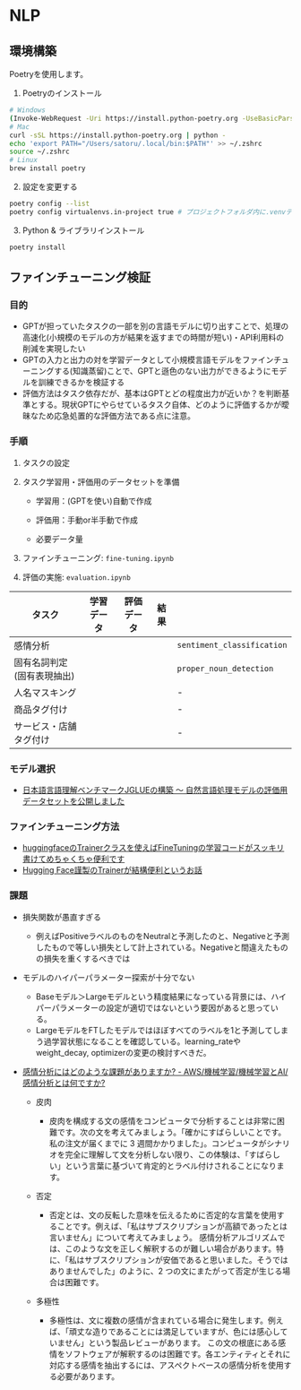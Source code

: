 # NLP

## 環境構築

Poetryを使用します。

1. Poetryのインストール
```bash
# Windows
(Invoke-WebRequest -Uri https://install.python-poetry.org -UseBasicParsing).Content | py -
# Mac
curl -sSL https://install.python-poetry.org | python -
echo 'export PATH="/Users/satoru/.local/bin:$PATH"' >> ~/.zshrc
source ~/.zshrc
# Linux
brew install poetry
```
2. 設定を変更する

```bash
poetry config --list
poetry config virtualenvs.in-project true # プロジェクトフォルダ内に.venvディレクトリを作成する
```
3. Python & ライブラリインストール

```bash
poetry install
```

## ファインチューニング検証

### 目的

- GPTが担っていたタスクの一部を別の言語モデルに切り出すことで、処理の高速化(小規模のモデルの方が結果を返すまでの時間が短い)・API利用料の削減を実現したい
- GPTの入力と出力の対を学習データとして小規模言語モデルをファインチューニングする(知識蒸留)ことで、GPTと遜色のない出力ができるようにモデルを訓練できるかを検証する
- 評価方法はタスク依存だが、基本はGPTとどの程度出力が近いか？を判断基準とする。現状GPTにやらせているタスク自体、どのように評価するかが曖昧なため応急処置的な評価方法である点に注意。

### 手順

1. タスクの設定

2. タスク学習用・評価用のデータセットを準備

    - 学習用：(GPTを使い)自動で作成
    - 評価用：手動or半手動で作成

    - 必要データ量

3. ファインチューニング: `fine-tuning.ipynb`

4. 評価の実施: `evaluation.ipynb`



|タスク|学習データ|評価データ|結果||
|---|---|---|---|---|
|感情分析||||`sentiment_classification`|
|固有名詞判定(固有表現抽出)||||`proper_noun_detection`|
|人名マスキング||||-|
|商品タグ付け||||-|
|サービス・店舗タグ付け||||-|

### モデル選択

- [日本語言語理解ベンチマークJGLUEの構築 〜 自然言語処理モデルの評価用データセットを公開しました](https://techblog.yahoo.co.jp/entry/2022122030379907/)

### ファインチューニング方法

- [huggingfaceのTrainerクラスを使えばFineTuningの学習コードがスッキリ書けてめちゃくちゃ便利です](https://qiita.com/m__k/items/2c4e476d7ac81a3a44af)
- [Hugging Face謹製のTrainerが結構便利というお話](https://qiita.com/tealgreen0503/items/246b7e15e2962b6f9c2b)

### 課題

- 損失関数が愚直すぎる
  - 例えばPositiveラベルのものをNeutralと予測したのと、Negativeと予測したもので等しい損失として計上されている。Negativeと間違えたものの損失を重くするべきでは
  
- モデルのハイパーパラメーター探索が十分でない
  - Baseモデル＞Largeモデルという精度結果になっている背景には、ハイパーパラメーターの設定が適切ではないという要因があると思っている。
  - LargeモデルをFTしたモデルではほぼすべてのラベルを1と予測してしまう過学習状態になることを確認している。learning_rateやweight_decay, optimizerの変更の検討すべきだ。

- [感情分析にはどのような課題がありますか? - AWS/機械学習/機械学習とAI/感情分析とは何ですか?](https://aws.amazon.com/jp/what-is/sentiment-analysis/#seo-faq-pairs#challenges-sa)
    - 皮肉
        - 皮肉を構成する文の感情をコンピュータで分析することは非常に困難です。次の文を考えてみましょう。「確かにすばらしいことです。私の注文が届くまでに 3 週間かかりました」。コンピュータがシナリオを完全に理解して文を分析しない限り、この体験は、「すばらしい」という言葉に基づいて肯定的とラベル付けされることになります。

    - 否定
        - 否定とは、文の反転した意味を伝えるために否定的な言葉を使用することです。例えば、「私はサブスクリプションが高額であったとは言いません」について考えてみましょう。 感情分析アルゴリズムでは、このような文を正しく解釈するのが難しい場合があります。特に、「私はサブスクリプションが安価であると思いました。そうではありませんでした」のように、2 つの文にまたがって否定が生じる場合は困難です。

    - 多極性
        - 多極性は、文に複数の感情が含まれている場合に発生します。例えば、「頑丈な造りであることには満足していますが、色には感心していません」という製品レビューがあります。 この文の根底にある感情をソフトウェアが解釈するのは困難です。各エンティティとそれに対応する感情を抽出するには、アスペクトベースの感情分析を使用する必要があります。 